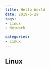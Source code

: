 ```yaml
---
title: Hello World
date: 2019-5-29
tags:
- Linux
- Network

categories:
- Linux
---
```



## Linux

### 